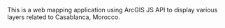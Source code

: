 This is a  web mapping application using ArcGIS JS API to display various layers related to Casablanca, Morocco.
